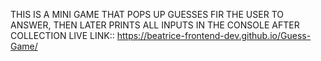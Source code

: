 THIS IS A MINI GAME THAT POPS UP GUESSES FIR THE USER TO ANSWER, THEN LATER PRINTS ALL INPUTS IN THE CONSOLE AFTER COLLECTION
LIVE LINK:: https://beatrice-frontend-dev.github.io/Guess-Game/
